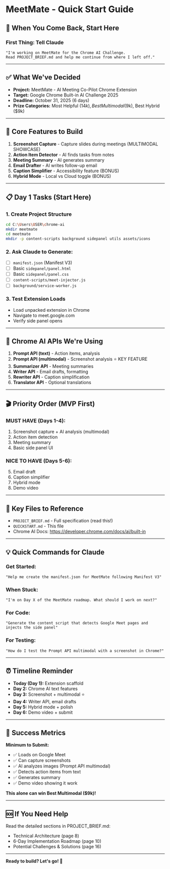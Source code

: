 # MeetMate - Quick Start Guide

## 🚀 When You Come Back, Start Here

### First Thing: Tell Claude
```
"I'm working on MeetMate for the Chrome AI Challenge.
Read PROJECT_BRIEF.md and help me continue from where I left off."
```

---

## ✅ What We've Decided

- **Project:** MeetMate - AI Meeting Co-Pilot Chrome Extension
- **Target:** Google Chrome Built-in AI Challenge 2025
- **Deadline:** October 31, 2025 (6 days)
- **Prize Categories:** Most Helpful ($14k), Best Multimodal ($9k), Best Hybrid ($9k)

---

## 🎯 Core Features to Build

1. **Screenshot Capture** - Capture slides during meetings (MULTIMODAL SHOWCASE)
2. **Action Item Detector** - AI finds tasks from notes
3. **Meeting Summary** - AI generates summary
4. **Email Drafter** - AI writes follow-up email
5. **Caption Simplifier** - Accessibility feature (BONUS)
6. **Hybrid Mode** - Local vs Cloud toggle (BONUS)

---

## 📋 Day 1 Tasks (Start Here)

### 1. Create Project Structure
```bash
cd C:\Users\USER\chrome-ai
mkdir meetmate
cd meetmate
mkdir -p content-scripts background sidepanel utils assets/icons
```

### 2. Ask Claude to Generate:
- [ ] `manifest.json` (Manifest V3)
- [ ] Basic `sidepanel/panel.html`
- [ ] Basic `sidepanel/panel.css`
- [ ] `content-scripts/meet-injector.js`
- [ ] `background/service-worker.js`

### 3. Test Extension Loads
- Load unpacked extension in Chrome
- Navigate to meet.google.com
- Verify side panel opens

---

## 🔑 Chrome AI APIs We're Using

1. **Prompt API (text)** - Action items, analysis
2. **Prompt API (multimodal)** - Screenshot analysis ⭐ KEY FEATURE
3. **Summarizer API** - Meeting summaries
4. **Writer API** - Email drafts, formatting
5. **Rewriter API** - Caption simplification
6. **Translator API** - Optional translations

---

## 🎬 Priority Order (MVP First)

### MUST HAVE (Days 1-4):
1. Screenshot capture + AI analysis (multimodal)
2. Action item detection
3. Meeting summary
4. Basic side panel UI

### NICE TO HAVE (Days 5-6):
5. Email draft
6. Caption simplifier
7. Hybrid mode
8. Demo video

---

## 📖 Key Files to Reference

- `PROJECT_BRIEF.md` - Full specification (read this!)
- `QUICKSTART.md` - This file
- Chrome AI Docs: https://developer.chrome.com/docs/ai/built-in

---

## 💡 Quick Commands for Claude

### Get Started:
```
"Help me create the manifest.json for MeetMate following Manifest V3"
```

### When Stuck:
```
"I'm on Day X of the MeetMate roadmap. What should I work on next?"
```

### For Code:
```
"Generate the content script that detects Google Meet pages and injects the side panel"
```

### For Testing:
```
"How do I test the Prompt API multimodal with a screenshot in Chrome?"
```

---

## ⏰ Timeline Reminder

- **Today (Day 1):** Extension scaffold
- **Day 2:** Chrome AI text features
- **Day 3:** Screenshot + multimodal ⭐
- **Day 4:** Writer API, email drafts
- **Day 5:** Hybrid mode + polish
- **Day 6:** Demo video + submit

---

## 🎯 Success Metrics

**Minimum to Submit:**
- ✅ Loads on Google Meet
- ✅ Can capture screenshots
- ✅ AI analyzes images (Prompt API multimodal)
- ✅ Detects action items from text
- ✅ Generates summary
- ✅ Demo video showing it work

**This alone can win Best Multimodal ($9k)!**

---

## 🆘 If You Need Help

Read the detailed sections in PROJECT_BRIEF.md:
- Technical Architecture (page 8)
- 6-Day Implementation Roadmap (page 10)
- Potential Challenges & Solutions (page 16)

---

**Ready to build? Let's go! 🚀**
